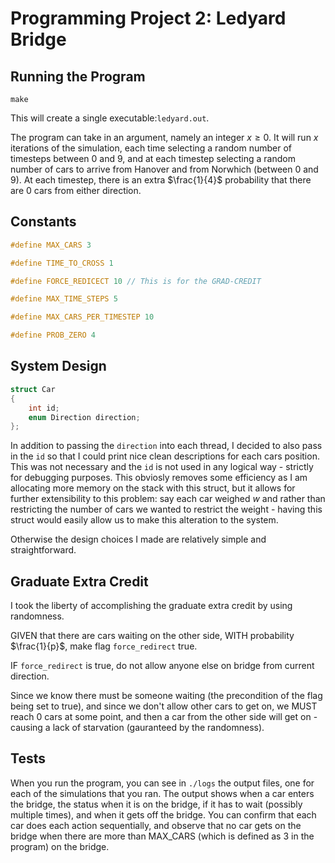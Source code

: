 # Programming Project 2: Ledyard Bridge

## Running the Program

```
make
```

This will create a single executable:`ledyard.out`. 

The program can take in an argument, namely an integer $x \geq 0$. It will run $x$ iterations of the simulation, each time selecting a random number of timesteps between $0$ and $9$, and at each timestep selecting a random number of cars to arrive from Hanover and from Norwhich (between $0$ and $9$). At each timestep, there is an extra $\frac{1}{4}$ probability that there are $0$ cars from either direction.

## Constants

```c
#define MAX_CARS 3

#define TIME_TO_CROSS 1

#define FORCE_REDICECT 10 // This is for the GRAD-CREDIT

#define MAX_TIME_STEPS 5

#define MAX_CARS_PER_TIMESTEP 10

#define PROB_ZERO 4
```

## System Design
```c
struct Car
{
    int id;
    enum Direction direction;
};
```

In addition to passing the `direction` into each thread, I decided to also pass in the `id` so that I could print nice clean descriptions for each cars position. This was not necessary and the `id` is not used in any logical way - strictly for debugging purposes. This obviosly removes some efficiency as I am allocating more memory on the stack with this struct, but it allows for further extensibility to this problem: say each car weighed $w$ and rather than restricting the number of cars we wanted to restrict the weight - having this struct would easily allow us to make this alteration to the system.

Otherwise the design choices I made are relatively simple and straightforward. 

## Graduate Extra Credit

I took the liberty of accomplishing the graduate extra credit by using randomness. 

GIVEN that there are cars waiting on the other side, WITH probability $\frac{1}{p}$, make flag `force_redirect` true.

IF `force_redirect` is true, do not allow anyone else on bridge from current direction.

Since we know there must be someone waiting (the precondition of the flag being set to true), and since we don't allow other cars to get on, we MUST reach 0 cars at some point, and then a car from the other side will get on - causing a lack of starvation (gauranteed by the randomness).

## Tests

When you run the program, you can see in `./logs` the output files, one for each of the simulations that you ran. The output shows when a car enters the bridge, the status when it is on the bridge, if it has to wait (possibly multiple times), and when it gets off the bridge. You can confirm that each car does each action sequentially, and observe that no car gets on the bridge when there are more than MAX_CARS (which is defined as $3$ in the program) on the bridge.